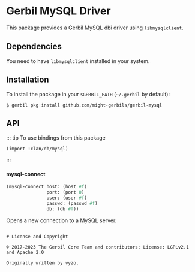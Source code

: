 # Gerbil MySQL Driver

This package provides a Gerbil MySQL dbi driver using `libmysqlclient`.

## Dependencies

You need to have `libmysqlclient` installed in your system.

## Installation

To install the package in your `$GERBIL_PATH` (`~/.gerbil` by default):
```shell
$ gerbil pkg install github.com/might-gerbils/gerbil-mysql
```

## API
::: tip To use bindings from this package
```scheme
(import :clan/db/mysql)
```
:::

#### mysql-connect
```scheme
(mysql-connect host: (host #f)
               port: (port 0)
               user: (user #f)
               passwd: (passwd #f)
               db: (db #f))
```

Opens a new connection to a MySQL server.
```

# License and Copyright

© 2017-2023 The Gerbil Core Team and contributors; License: LGPLv2.1 and Apache 2.0

Originally written by vyzo.
